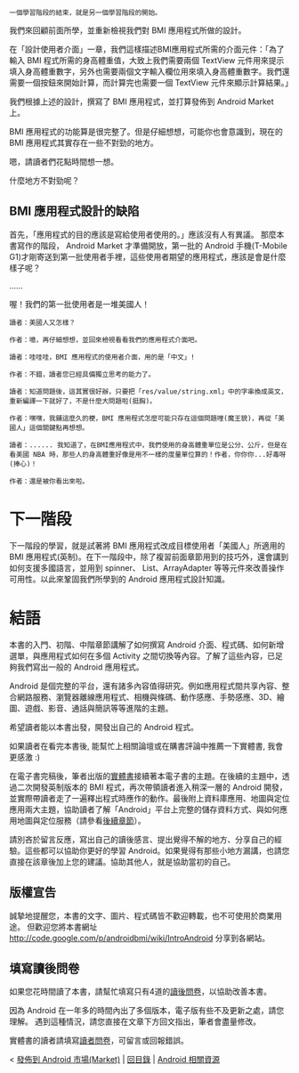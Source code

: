 
```
一個學習階段的結束，就是另一個學習階段的開始。
```

我們來回顧前面所學，並重新檢視我們對 BMI 應用程式所做的設計。

在「設計使用者介面」一章，我們這樣描述BMI應用程式所需的介面元件：「為了輸入 BMI 程式所需的身高體重值，大致上我們需要兩個 TextView 元件用來提示填入身高體重數字，另外也需要兩個文字輸入欄位用來填入身高體重數字。我們還需要一個按鈕來開始計算，而計算完也需要一個 TextView 元件來顯示計算結果。」

我們根據上述的設計，撰寫了 BMI 應用程式，並打算發佈到 Android Market 上。

BMI 應用程式的功能算是很完整了。但是仔細想想，可能你也會意識到，現在的BMI 應用程式其實存在一些不對勁的地方。

嗯，請讀者們花點時間想一想。

什麼地方不對勁呢？


## BMI 應用程式設計的缺陷 ##

首先，「應用程式的目的應該是寫給使用者使用的。」應該沒有人有異議。
那麼本書寫作的階段， Android Market 才準備開放，第一批的 Android 手機(T-Mobile G1)才剛寄送到第一批使用者手裡，這些使用者期望的應用程式，應該是會是什麼樣子呢？

......

喔！我們的第一批使用者是一堆美國人！

```
讀者：美國人又怎樣？

作者：噫，再仔細想想，並回來檢視看看我們的應用程式介面吧。

讀者：哇哇哇，BMI 應用程式的使用者介面，用的是「中文」!

作者：不錯，讀者您已經具備獨立思考的能力了。

讀者：知道問題後，這其實很好辦，只要把「res/value/string.xml」中的字串換成英文，重新編譯一下就好了，不是什麼大問題啦(挺胸)。

作者：嘿嘿，我鋪這麼久的梗，BMI 應用程式怎麼可能只存在這個問題哩(魔王貌)，再從「美國人」這個關鍵點再想想。

讀者：...... 我知道了，在BMI應用程式中，我們使用的身高體重單位是公分、公斤，但是在看美國 NBA 時，那些人的身高體重好像是用不一樣的度量單位算的！作者，你你你...好毒呀(捧心)！

作者：還是被你看出來啦。
```

# 下一階段 #

下一階段的學習，就是試著將 BMI 應用程式改成目標使用者「美國人」所適用的 BMI 應用程式(英制)。在下一階段中，除了複習前面章節用到的技巧外，還會講到如何支援多國語言，並用到 spinner、 List、ArrayAdapter 等等元件來改善操作可用性。以此來鞏固我們所學到的 Android 應用程式設計知識。

# 結語 #

本書的入門、初階、中階章節講解了如何撰寫 Android 介面、程式碼、如何新增選單，與應用程式如何在多個 Activity 之間切換等內容。了解了這些內容，已足夠我們寫出一般的 Android 應用程式。

Android 是個完整的平台，還有諸多內容值得研究。例如應用程式間共享內容、整合網路服務、瀏覽器離線應用程式、相機與條碼、動作感應、手勢感應、3D、繪圖、遊戲、影音、通話與簡訊等等進階的主題。

希望讀者能以本書出發，開發出自己的 Android 程式。

如果讀者在看完本書後, 能幫忙上相關論壇或在購書評論中推薦一下實體書, 我會更感激 :)

在電子書完稿後，筆者出版的[實體書](AfterWard.md)接續著本電子書的主題。在後續的主題中，透過二次開發英制版本的 BMI 程式，再次帶領讀者進入稍深一層的 Android 開發，並實際帶讀者走了一遍釋出程式時應作的動作。最後附上資料庫應用、地圖與定位應用兩大主題，協助讀者了解「Android」平台上完整的儲存資料方式、與如何應用地圖與定位服務（請參看[後續章節](AfterWard.md)）。

請別吝於留言反應，寫出自己的讀後感言、提出覺得不解的地方、分享自己的經驗。這些都可以協助你更好的學習 Android。如果覺得有那些小地方漏講，也請您直接在該章後加上您的建議。協助其他人，就是協助當初的自己。

## 版權宣告 ##

誠摯地提醒您，本書的文字、圖片、程式碼皆不歡迎轉載，也不可使用於商業用途。
但歡迎您將本書網址 http://code.google.com/p/androidbmi/wiki/IntroAndroid 分享到各網站。

## 填寫讀後問卷 ##

如果您花時間讀了本書，請幫忙填寫只有4道的[讀後問卷](http://spreadsheets.google.com/viewform?key=pftJzzqckPIll5elBVuuDWQ)，以協助改善本書。

因為 Android 在一年多的時間內出了多個版本，電子版有些不及更新之處，請您理解。
遇到這種情況，請您直接在文章下方回文指出，筆者會盡量修改。

實體書的讀者請填寫[讀者問卷](http://spreadsheets.google.com/viewform?formkey=cGZ0Snp6cWNrUEltanlKZkJfcjdkZlE6MA)，可留言或回報錯誤。


<  [發佈到 Android 市場(Market)](AndroidMarket.md)  | [回目錄](DiveIntoAndroid.md) | [Android 相關資源](AndroidResource.md)
